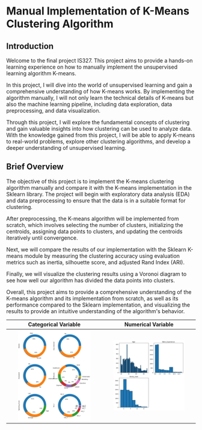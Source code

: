 # Manual Implementation of K-Means Clustering Algorithm

## Introduction
Welcome to the final project IS327. This project aims to provide a hands-on learning experience on how to manually implement the unsupervised learning algorithm K-means.

In this project, I will dive into the world of unsupervised learning and gain a comprehensive understanding of how K-means works. By implementing the algorithm manually, I will not only learn the technical details of K-means but also the machine learning pipeline, including data exploration, data preprocessing, and data visualization.

Through this project, I will explore the fundamental concepts of clustering and gain valuable insights into how clustering can be used to analyze data. With the knowledge gained from this project, I will be able to apply K-means to real-world problems, explore other clustering algorithms, and develop a deeper understanding of unsupervised learning.

## Brief Overview
The objective of this project is to implement the K-means clustering algorithm manually and compare it with the K-means implementation in the Sklearn library. The project will begin with exploratory data analysis (EDA) and data preprocessing to ensure that the data is in a suitable format for clustering.

After preprocessing, the K-means algorithm will be implemented from scratch, which involves selecting the number of clusters, initializing the centroids, assigning data points to clusters, and updating the centroids iteratively until convergence.

Next, we will compare the results of our implementation with the Sklearn K-means module by measuring the clustering accuracy using evaluation metrics such as inertia, silhouette score, and adjusted Rand Index (ARI).

Finally, we will visualize the clustering results using a Voronoi diagram to see how well our algorithm has divided the data points into clusters.

Overall, this project aims to provide a comprehensive understanding of the K-means algorithm and its implementation from scratch, as well as its performance compared to the Sklearn implementation, and visualizing the results to provide an intuitive understanding of the algorithm's behavior.

**Categorical Variable**             |  **Numerical Variable**
:-------------------------:|:-------------------------:
<img src="https://github.com/JaydenRyou/Manual-Implementation-of-K-Means-Clustering-Algorithm/blob/main/Pie_chart.jpg"  width="80%" height="50%"> | <img src="https://github.com/JaydenRyou/Manual-Implementation-of-K-Means-Clustering-Algorithm/blob/main/histogram.jpg"  width="80%" height="50%">
